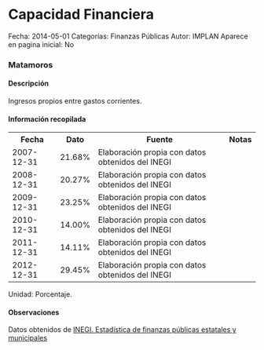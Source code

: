 Capacidad Financiera
=====

Fecha: 2014-05-01
Categorías: Finanzas Públicas
Autor: IMPLAN
Aparece en pagina inicial: No

### Matamoros

#### Descripción

Ingresos propios entre gastos corrientes.

#### Información recopilada

<table class="table table-hover table-bordered">
  <tr><th>Fecha</th><th>Dato</th><th>Fuente</th><th>Notas</th></tr>
  <tr><td>2007-12-31</td><td>21.68%</td><td>Elaboración propia con datos obtenidos del INEGI</td><td></td></tr>
  <tr><td>2008-12-31</td><td>20.27%</td><td>Elaboración propia con datos obtenidos del INEGI</td><td></td></tr>
  <tr><td>2009-12-31</td><td>23.25%</td><td>Elaboración propia con datos obtenidos del INEGI</td><td></td></tr>
  <tr><td>2010-12-31</td><td>14.00%</td><td>Elaboración propia con datos obtenidos del INEGI</td><td></td></tr>
  <tr><td>2011-12-31</td><td>14.11%</td><td>Elaboración propia con datos obtenidos del INEGI</td><td></td></tr>
  <tr><td>2012-12-31</td><td>29.45%</td><td>Elaboración propia con datos obtenidos del INEGI</td><td></td></tr>
</table>

Unidad: Porcentaje.

#### Observaciones

Datos obtenidos de [INEGI. Estadística de finanzas públicas estatales y municipales](http://www.inegi.org.mx/sistemas/olap/Proyectos/bd/continuas/finanzaspublicas/FPMun.asp?s=est&c=11289&proy=efipem_fmun)
